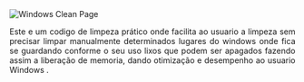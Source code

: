 
<div>
<img src="https://store-images.s-microsoft.com/image/apps.65475.13520645424616117.af16425f-edae-424c-87cc-a9936b2bceb6.dd84c549-5d52-4ba3-b777-df759d65d6e5?mode=scale&q=90&h=1080&w=1920" alt="Windows Clean Page">
<p align="justify"> Este e um codigo de limpeza prático onde facilita ao usuario a limpeza sem precisar limpar manualmente determinados lugares do windows onde fica se guardando conforme o seu uso lixos que podem ser apagados fazendo assim a liberação de memoria, dando otimização e desempenho ao usuario Windows .</p>
</div>